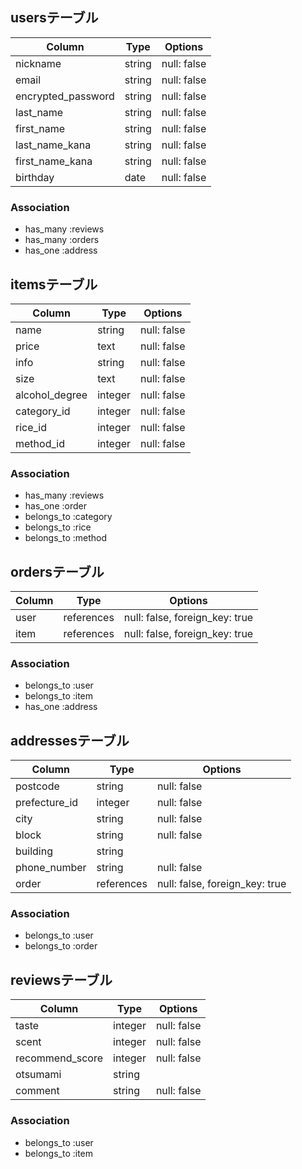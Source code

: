 ## usersテーブル

| Column              | Type       | Options     |
| ------------------- | ---------- | ----------- |
| nickname            | string     | null: false |
| email               | string     | null: false |
| encrypted_password  | string     | null: false |
| last_name           | string     | null: false |
| first_name          | string     | null: false |
| last_name_kana      | string     | null: false |
| first_name_kana     | string     | null: false |
| birthday            | date       | null: false |

### Association
- has_many :reviews
- has_many :orders
- has_one :address

## itemsテーブル
| Column             | Type         | Options                         |
| ------------------ | ------------ | ------------------------------- |
| name               | string       | null: false                     |
| price              | text         | null: false                     |
| info               | string       | null: false                     |
| size               | text         | null: false                     |
| alcohol_degree     | integer      | null: false                     |
| category_id        | integer      | null: false                     |
| rice_id            | integer      | null: false                     |
| method_id          | integer      | null: false                     |

### Association
- has_many :reviews
- has_one :order
- belongs_to :category
- belongs_to :rice
- belongs_to :method

## ordersテーブル
| Column        | Type       | Options                         |
| ------------- | ---------- | ------------------------------- |
| user          | references | null: false, foreign_key: true  |
| item          | references | null: false, foreign_key: true  |

### Association
- belongs_to :user
- belongs_to :item
- has_one    :address

## addressesテーブル
| Column           | Type       | Options                         |
| ---------------- | ---------- | ------------------------------- |
| postcode         | string     | null: false                     |
| prefecture_id    | integer    | null: false                     |
| city             | string     | null: false                     |
| block            | string     | null: false                     |
| building         | string     |                                 |
| phone_number     | string     | null: false                     |
| order            | references | null: false, foreign_key: true  |

### Association
- belongs_to :user
- belongs_to :order

## reviewsテーブル
| Column           | Type       | Options                         |
| ---------------- | ---------- | ------------------------------- |
| taste            | integer    | null: false                     |
| scent            | integer    | null: false                     |
| recommend_score  | integer    | null: false                     |
| otsumami         | string     |                                 |
| comment          | string     | null: false                     |

### Association
- belongs_to :user
- belongs_to :item